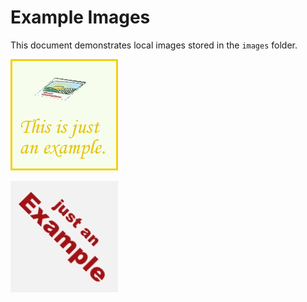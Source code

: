 # Example Images

This document demonstrates local images stored in the `images` folder.

![Example image 1](images/img1.png)

![Example image 2](images/img2.jpg)
